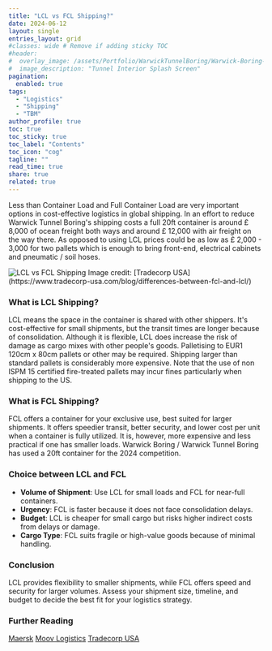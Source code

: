 ```yaml
---
title: "LCL vs FCL Shipping?"
date: 2024-06-12
layout: single
entries_layout: grid
#classes: wide # Remove if adding sticky TOC
#header:
#  overlay_image: /assets/Portfolio/WarwickTunnelBoring/Warwick-Boring-Splash.jpg
#  image_description: "Tunnel Interior Splash Screen"
pagination:
  enabled: true
tags:
  - "Logistics"
  - "Shipping"
  - "TBM"
author_profile: true
toc: true
toc_sticky: true
toc_label: "Contents"
toc_icon: "cog"
tagline: ""
read_time: true
share: true
related: true
---
```


Less than Container Load and Full Container Load are very important options in cost-effective logistics in global shipping. In an effort to reduce Warwick Tunnel Boring's shipping costs a full 20ft container is around £ 8,000 of ocean freight both ways and around £ 12,000 with air freight on the way there. As opposed to using LCL prices could be as low as £ 2,000 - 3,000 for two pallets which is enough to bring front-end, electrical cabinets and pneumatic / soil hoses.

<img src="{{ site.baseurl }}/assets/images/FCLvsLCL.webp" alt="LCL vs FCL Shipping" />
Image credit: [Tradecorp USA](https://www.tradecorp-usa.com/blog/differences-between-fcl-and-lcl/)

### What is LCL Shipping?
LCL means the space in the container is shared with other shippers. It's cost-effective for small shipments, but the transit times are longer because of consolidation. Although it is flexible, LCL does increase the risk of damage as cargo mixes with other people's goods. Palletising to EUR1 120cm x 80cm pallets or other may be required. Shipping larger than standard pallets is considerably more expensive. Note that the use of non ISPM 15 certified fire-treated pallets may incur fines particularly when shipping to the US.

### What is FCL Shipping?
FCL offers a container for your exclusive use, best suited for larger shipments. It offers speedier transit, better security, and lower cost per unit when a container is fully utilized. It is, however, more expensive and less practical if one has smaller loads. Warwick Boring / Warwick Tunnel Boring has used a 20ft container for the 2024 competition.

### Choice between LCL and FCL
- **Volume of Shipment**: Use LCL for small loads and FCL for near-full containers.
- **Urgency**: FCL is faster because it does not face consolidation delays.
- **Budget**: LCL is cheaper for small cargo but risks higher indirect costs from delays or damage.
- **Cargo Type**: FCL suits fragile or high-value goods because of minimal handling.

### Conclusion
LCL provides flexibility to smaller shipments, while FCL offers speed and security for larger volumes. Assess your shipment size, timeline, and budget to decide the best fit for your logistics strategy.

### Further Reading
<a class="btn btn--primary" href="https://www.maersk.com/logistics-explained/transportation-and-freight/2023/12/15/understanding-ocean-freight" target="_blank" rel="noopener noreferrer">Maersk</a>
<a class="btn btn--primary" href="https://moovlogistics.com/moov-takes-you-to-understand-the-difference-between-lcl-and-fcl/" target="_blank" rel="noopener noreferrer">Moov Logistics</a>
<a class="btn btn--primary" href="https://www.tradecorp-usa.com/blog/differences-between-fcl-and-lcl/" target="_blank" rel="noopener noreferrer">Tradecorp USA</a>

<!-- [Maersk](https://www.maersk.com/logistics-explained/transportation-and-freight/2023/12/15/understanding-ocean-freight)
[Moov Logistics](https://moovlogistics.com/moov-takes-you-to-understand-the-difference-between-lcl-and-fcl/)
[Tradecorp USA](https://www.tradecorp-usa.com/blog/differences-between-fcl-and-lcl/) -->